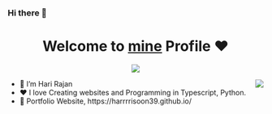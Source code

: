 ### Hi there 👋

<p align="center">
  <h1 align="center">Welcome to <a href="https://harrrrisoon39.github.io/">mine</a> Profile ❤️</h1>
</p>
<p align="center">
  <a align="center" href="https://github.com/DenverCoder1/readme-typing-svg"><img src="https://readme-typing-svg.herokuapp.com?&font=IBM+Plex+Sans&color=F72EE2&size=25&lines=Hope+You+Are+Doing+Well!;" /></a>
</p>
<!-- <p>I am a Developer</p> -->
<img align="right" src="https://media.giphy.com/media/M9gbBd9nbDrOTu1Mqx/giphy.gif">
<!-- <img align="right" src="https://media0.giphy.com/media/3oKIPnAiaMCws8nOsE/200w.webp?cid=ecf05e47papsfg60dpruna3s4172ppccc2tl9z79dtt23x7a&rid=200w.webp&ct=g"> -->
<ul>
  <li>👋 I’m Hari Rajan</li>
  <li>❤️ I love Creating websites and Programming in Typescript, Python.</li>
  <li>🧐 Portfolio Website, https://harrrrisoon39.github.io/</li>
</ul>
